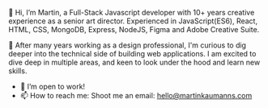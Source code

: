 👋 Hi, I’m Martin, a Full-Stack Javascript developer with 10+ years creative experience as a senior art director. Experienced in JavaScript(ES6), React, HTML, CSS, MongoDB, Express, NodeJS, Figma and Adobe Creative Suite.

🎨 After many years working as a design professional, I'm curious to dig deeper into the technical side of building web applications.
I am excited to dive deep in multiple areas, and keen to look under the hood and learn new skills.

- 💞️ I’m open to work!
- 📫 How to reach me: Shoot me an email: hello@martinkaumanns.com

<!---

- 👋 Hi, I’m Martin
- 👀 I’m interested in Graphics Design, Interaction Design and Typography, Frontend Development 
- 🌱 I’ve just finished a 6 month Full Stack Developer Bootcamp and started working on projects to improve my JS and react skills.


MartinKaumanns/MartinKaumanns is a ✨ special ✨ repository because its `README.md` (this file) appears on your GitHub profile.
You can click the Preview link to take a look at your changes.

--->
